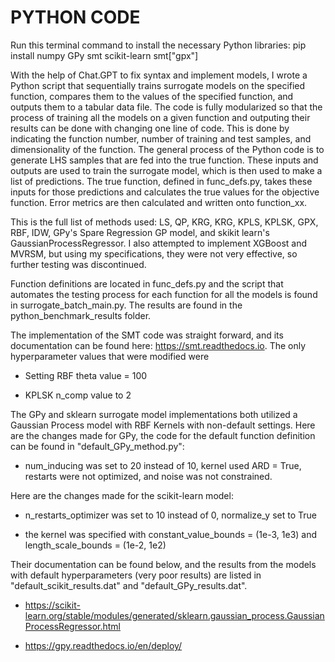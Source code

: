 # PYTHON CODE

Run this terminal command to install the necessary Python libraries: pip install numpy GPy smt scikit-learn smt["gpx"]

With the help of Chat.GPT to fix syntax and implement models, I wrote a Python script that sequentially trains surrogate models on the specified function, compares them to the values of the specified function, and outputs them to a tabular data file. The code is fully modularized so that the process of training all the models on a given function and outputing their results can be done with changing one line of code. This is done by indicating the function number, number of training and test samples, and dimensionality of the function. The general process of the Python code is to generate LHS samples that are fed into the true function. These inputs and outputs are used to train the surrogate model, which is then used to make a list of predictions. The true function, defined in func_defs.py, takes these inputs for those predictions and calculates the true values for the objective function. Error metrics are then calculated and written onto function_xx.

This is the full list of methods used: LS, QP, KRG, KRG, KPLS, KPLSK, GPX, RBF, IDW, GPy's Spare Regression GP model, and skikit learn's GaussianProcessRegressor. I also attempted to implement XGBoost and MVRSM, but using my specifications, they were not very effective, so further testing was discontinued.

Function definitions are located in func_defs.py and the script that automates the testing process for each function for all the models is found in surrogate_batch_main.py. The results are found in the python_benchmark_results folder.

The implementation of the SMT code was straight forward, and its documentation can be found here: https://smt.readthedocs.io. The only hyperparameter values that were modified were

- Setting RBF theta value = 100

- KPLSK n_comp value to 2

The GPy and sklearn surrogate model implementations both utilized a Gaussian Process model with RBF Kernels with non-default settings. Here are the changes made for GPy, the code for the default function definition can be found in "default_GPy_method.py":

- num_inducing was set to 20 instead of 10, kernel used ARD = True, restarts were not optimized, and noise was not constrained.

Here are the changes made for the scikit-learn model:

- n_restarts_optimizer was set to 10 instead of 0, normalize_y set to True

- the kernel was specified with constant_value_bounds = (1e-3, 1e3) and length_scale_bounds = (1e-2, 1e2)

Their documentation can be found below, and the results from the models with default hyperparameters (very poor results) are listed in "default_scikit_results.dat" and "default_GPy_results.dat".

- https://scikit-learn.org/stable/modules/generated/sklearn.gaussian_process.GaussianProcessRegressor.html

- https://gpy.readthedocs.io/en/deploy/
